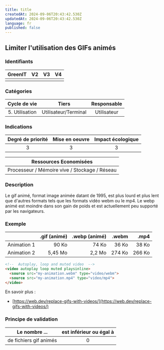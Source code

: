 ```yaml
---
title: title
createdAt: 2024-09-06T20:43:42.530Z
updatedAt: 2024-09-06T20:43:42.530Z
language: fr
published: false
---
```

## Limiter l'utilisation des GIFs animés

### Identifiants

| GreenIT |  V2  |  V3  |  V4  |
|:-------:|:----:|:----:|:----:|
|      |   |   |      |

### Catégories

| Cycle de vie |  Tiers  |  Responsable  |
|:---------:|:----:|:----:|
| 5. Utilisation | Utilisateur/Terminal | Utilisateur |

### Indications

| Degré de priorité |      Mise en oeuvre       |  Impact écologique    |
|:-------------------:|:-------------------------:|:---------------------:|
| 3 | 3 | 3 |

|Ressources Economisées                                      |
|:----------------------------------------------------------:|
|Processeur / Mémoire vive / Stockage / Réseau    |

### Description

Le gif animé, format image animée datant de 1995, est plus lourd et plus lent que d'autres formats tels que les formats vidéo webm ou le mp4.
Le webp animé est moindre dans son gain de poids et est actuellement peu supporté par les navigateurs.


### Exemple

|   | .gif (animé)          | .webp (animé) |.webm | .mp4 | 
| :--------------- |---------------:| -----:| -----:| -----:|
| Animation 1 | 90 Ko  | 74 Ko |   36 Ko       |  38 Ko |
| Animation 2 | 5,45 Mo  |2,2 Mo | 274 Ko          |   266 Ko | 

```html
<!--  Autoplay, loop and muted video  -->
<video autoplay loop muted playsinline>
  <source src="my-animation.webm" type="video/webm">
  <source src="my-animation.mp4" type="video/mp4">
</video>
```

En savoir plus :
- [https://web.dev/replace-gifs-with-videos/](https://web.dev/replace-gifs-with-videos/)


### Principe de validation

| Le nombre ... |     est inférieur ou égal à   |  
|-------------------|:-------------------------:|
| de fichiers gif animés    |  0 |
